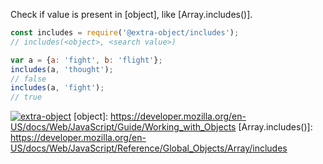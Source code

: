 Check if value is present in [object], like [Array.includes()].

```javascript
const includes = require('@extra-object/includes');
// includes(<object>, <search value>)

var a = {a: 'fight', b: 'flight'};
includes(a, 'thought');
// false
includes(a, 'fight');
// true
```


[![extra-object](https://i.imgur.com/yFUJ4GM.jpg)](https://www.npmjs.com/package/extra-object)
[object]: https://developer.mozilla.org/en-US/docs/Web/JavaScript/Guide/Working_with_Objects
[Array.includes()]: https://developer.mozilla.org/en-US/docs/Web/JavaScript/Reference/Global_Objects/Array/includes
